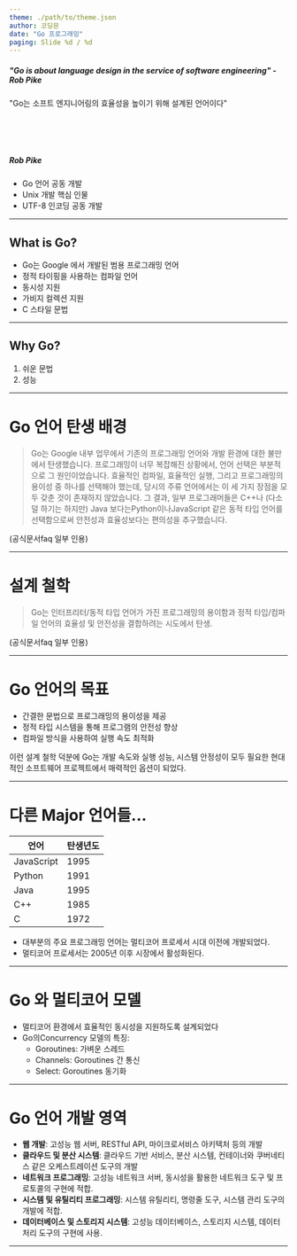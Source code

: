 ```yaml
---
theme: ./path/to/theme.json
author: 코딩문
date: "Go 프로그래밍"
paging: Slide %d / %d
---
```


##### "Go is about language design in the service of software engineering" - Rob Pike

"Go는 소프트 엔지니어링의 효율성을 높이기 위해 설계된 언어이다"

<br/>
<br/>
<br/>

##### Rob Pike

- Go 언어 공동 개발
- Unix 개발 핵심 인물
- UTF-8 인코딩 공동 개발

---

## What is Go?

- Go는 Google 에서 개발된 범용 프로그래밍 언어
- 정적 타이핑을 사용하는 컴파일 언어
- 동시성 지원
- 가비지 컬렉션 지원
- C 스타일 문법

---

## Why Go?

1. 쉬운 문법
2. 성능

---

# Go 언어 탄생 배경

> Go는 Google 내부 업무에서 기존의 프로그래밍 언어와 개발 환경에 대한 불만에서 탄생했습니다.
> 프로그래밍이 너무 복잡해진 상황에서, 언어 선택은 부분적으로 그 원인이었습니다.
> 효율적인 컴파일, 효율적인 실행, 그리고 프로그래밍의 용이성 중 하나를 선택해야 했는데, 당시의 주류 언어에서는 이 세 가지 장점을 모두 갖춘 것이 존재하지 않았습니다.
> 그 결과, 일부 프로그래머들은 C++나 (다소 덜 하기는 하지만) Java 보다는Python이나JavaScript 같은 동적 타입 언어를 선택함으로써 안전성과 효율성보다는 편의성을 추구했습니다.

(공식문서faq 일부 인용)

---

# 설계 철학

> Go는 인터프리터/동적 타입 언어가 가진 프로그래밍의 용이함과
> 정적 타입/컴파일 언어의 효율성 및 안전성을 결합하려는 시도에서 탄생.

(공식문서faq 일부 인용)

---

# Go 언어의 목표

- 간결한 문법으로 프로그래밍의 용이성을 제공
- 정적 타입 시스템을 통해 프로그램의 안전성 향상
- 컴파일 방식을 사용하여 실행 속도 최적화

이런 설계 철학 덕분에 Go는 개발 속도와 실행 성능, 시스템 안정성이 모두 필요한 현대적인 소프트웨어 프로젝트에서 매력적인 옵션이 되었다.

---

# 다른 Major 언어들...

| 언어       | 탄생년도 |
| ---------- | -------- |
| JavaScript | 1995     |
| Python     | 1991     |
| Java       | 1995     |
| C++        | 1985     |
| C          | 1972     |

- 대부분의 주요 프로그래밍 언어는 멀티코어 프로세서 시대 이전에 개발되었다.
- 멀티코어 프로세서는 2005년 이후 시장에서 활성화된다.

---

# Go 와 멀티코어 모델

- 멀티코어 환경에서 효율적인 동시성을 지원하도록 설계되었다
  <br />
- Go의Concurrency 모델의 특징:
  - Goroutines: 가벼운 스레드
  - Channels: Goroutines 간 통신
  - Select: Goroutines 동기화

---

# Go 언어 개발 영역

- **웹 개발**: 고성능 웹 서버, RESTful API, 마이크로서비스 아키텍처 등의 개발
- **클라우드 및 분산 시스템**: 클라우드 기반 서비스, 분산 시스템, 컨테이너와 쿠버네티스 같은 오케스트레이션 도구의 개발
- **네트워크 프로그래밍**: 고성능 네트워크 서버, 동시성을 활용한 네트워크 도구 및 프로토콜의 구현에 적합.
- **시스템 및 유틸리티 프로그래밍**: 시스템 유틸리티, 명령줄 도구, 시스템 관리 도구의 개발에 적합.
- **데이터베이스 및 스토리지 시스템**: 고성능 데이터베이스, 스토리지 시스템, 데이터 처리 도구의 구현에 사용.

---
